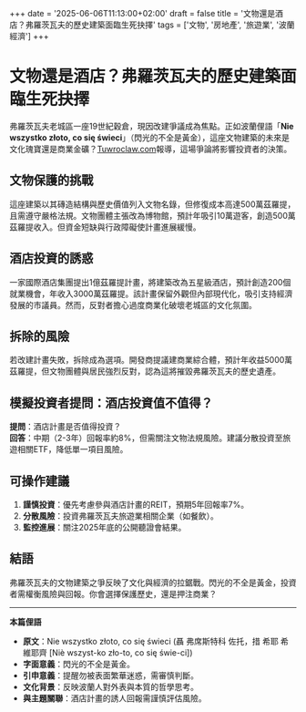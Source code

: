 +++
date = '2025-06-06T11:13:00+02:00'
draft = false
title = '文物還是酒店？弗羅茨瓦夫的歷史建築面臨生死抉擇'
tags = ['文物', '房地產', '旅遊業', '波蘭經濟']
+++

# 文物還是酒店？弗羅茨瓦夫的歷史建築面臨生死抉擇

弗羅茨瓦夫老城區一座19世紀穀倉，現因改建爭議成為焦點。正如波蘭俚語「**Nie wszystko złoto, co się świeci**」（閃光的不全是黃金），這座文物建築的未來是文化瑰寶還是商業金礦？[Tuwroclaw.com](https://tuwroclaw.com/artykul/wroclaw-ta-zabytkowa-n1620054)報導，這場爭論將影響投資者的決策。

## 文物保護的挑戰

這座建築以其磚造結構與歷史價值列入文物名錄，但修復成本高達500萬茲羅提，且需遵守嚴格法規。文物團體主張改為博物館，預計年吸引10萬遊客，創造500萬茲羅提收入。但資金短缺與行政障礙使計畫進展緩慢。

## 酒店投資的誘惑

一家國際酒店集團提出1億茲羅提計畫，將建築改為五星級酒店，預計創造200個就業機會，年收入3000萬茲羅提。該計畫保留外觀但內部現代化，吸引支持經濟發展的市議員。然而，反對者擔心過度商業化破壞老城區的文化氛圍。

## 拆除的風險

若改建計畫失敗，拆除成為選項。開發商提議建商業綜合體，預計年收益5000萬茲羅提，但文物團體與居民強烈反對，認為這將摧毀弗羅茨瓦夫的歷史遺產。

## 模擬投資者提問：酒店投資值不值得？

**提問**：酒店計畫是否值得投資？  
**回答**：中期（2-3年）回報率約8%，但需關注文物法規風險。建議分散投資至旅遊相關ETF，降低單一項目風險。

## 可操作建議

1. **謹慎投資**：優先考慮參與酒店計畫的REIT，預期5年回報率7%。  
2. **分散風險**：投資弗羅茨瓦夫旅遊業相關企業（如餐飲）。  
3. **監控進展**：關注2025年底的公開聽證會結果。

## 結語

弗羅茨瓦夫的文物建築之爭反映了文化與經濟的拉鋸戰。閃光的不全是黃金，投資者需權衡風險與回報。你會選擇保護歷史，還是押注商業？

---

**本篇俚語**  
- **原文**：Nie wszystko złoto, co się świeci (聶 弗席斯特科 佐托，措 希耶 希維耶齊 [Niè wszyst-ko zło-to, co się świe-ci])  
- **字面意義**：閃光的不全是黃金。  
- **引申意義**：提醒勿被表面繁華迷惑，需審慎判斷。  
- **文化背景**：反映波蘭人對外表與本質的哲學思考。  
- **與主題關聯**：酒店計畫的誘人回報需謹慎評估風險。
